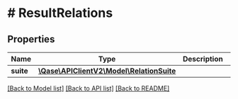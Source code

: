 # # ResultRelations

## Properties

Name | Type | Description | Notes
------------ | ------------- | ------------- | -------------
**suite** | [**\Qase\APIClientV2\Model\RelationSuite**](RelationSuite.md) |  | [optional]

[[Back to Model list]](../../README.md#models) [[Back to API list]](../../README.md#endpoints) [[Back to README]](../../README.md)
